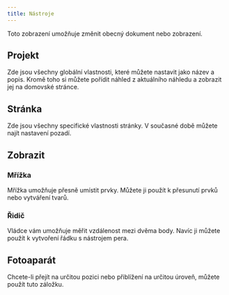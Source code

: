 ```yaml
---
title: Nástroje
---
```


Toto zobrazení umožňuje změnit obecný dokument nebo zobrazení.

## Projekt

Zde jsou všechny globální vlastnosti, které můžete nastavit jako název a popis.
Kromě toho si můžete pořídit náhled z aktuálního náhledu a zobrazit jej na domovské stránce.

## Stránka

Zde jsou všechny specifické vlastnosti stránky. V současné době můžete najít nastavení pozadí.

## Zobrazit

### Mřížka

Mřížka umožňuje přesně umístit prvky. Můžete ji použít k přesunutí prvků nebo vytváření tvarů.

### Řidič

Vládce vám umožňuje měřit vzdálenost mezi dvěma body. Navíc ji můžete použít k vytvoření řádku s nástrojem pera.

## Fotoaparát

Chcete-li přejít na určitou pozici nebo přiblížení na určitou úroveň, můžete použít tuto záložku.
